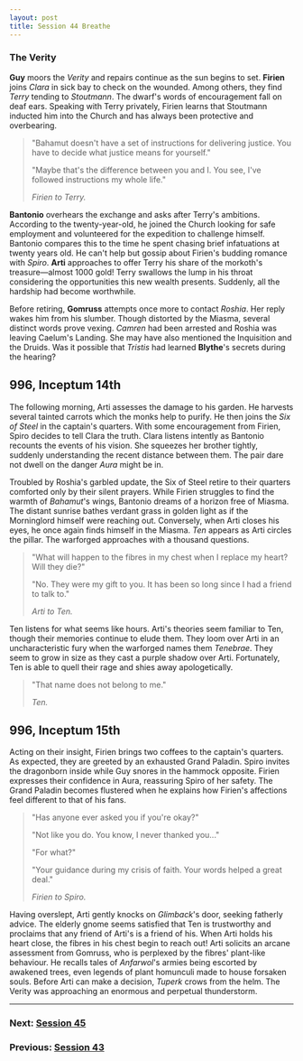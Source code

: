 ```yaml
---
layout: post
title: Session 44 Breathe
---
```


### The Verity

**Guy** moors the *Verity* and repairs continue as the sun begins to set. **Firien** joins *Clara* in sick bay to check on the wounded. Among others, they find *Terry* tending to *Stoutmann*. The dwarf's words of encouragement fall on deaf ears. Speaking with Terry privately, Firien learns that Stoutmann inducted him into the Church and has always been protective and overbearing.

> "Bahamut doesn't have a set of instructions for delivering justice. You have to decide what justice means for yourself."
>
> "Maybe that's the difference between you and I. You see, I've followed instructions my whole life."
>
> *Firien to Terry.*

**Bantonio** overhears the exchange and asks after Terry's ambitions. According to the twenty-year-old, he joined the Church looking for safe employment and volunteered for the expedition to challenge himself. Bantonio compares this to the time he spent chasing brief infatuations at twenty years old. He can't help but gossip about Firien's budding romance with *Spiro*. **Arti** approaches to offer Terry his share of the morkoth's treasure—almost 1000 gold! Terry swallows the lump in his throat considering the opportunities this new wealth presents. Suddenly, all the hardship had become worthwhile.

Before retiring, **Gomruss** attempts once more to contact *Roshia*. Her reply wakes him from his slumber. Though distorted by the Miasma, several distinct words prove vexing. *Camren* had been arrested and Roshia was leaving Caelum's Landing. She may have also mentioned the Inquisition and the Druids. Was it possible that *Tristis* had learned **Blythe**'s secrets during the hearing?

## **996, Inceptum 14th**

The following morning, Arti assesses the damage to his garden. He harvests several tainted carrots which the monks help to purify. He then joins the *Six of Steel* in the captain's quarters. With some encouragement from Firien, Spiro decides to tell Clara the truth. Clara listens intently as Bantonio recounts the events of his vision. She squeezes her brother tightly, suddenly understanding the recent distance between them. The pair dare not dwell on the danger *Aura* might be in.

Troubled by Roshia's garbled update, the Six of Steel retire to their quarters comforted only by their silent prayers. While Firien struggles to find the warmth of *Bahamut*'s wings, Bantonio dreams of a horizon free of Miasma. The distant sunrise bathes verdant grass in golden light as if the Morninglord himself were reaching out. Conversely, when Arti closes his eyes, he once again finds himself in the Miasma. *Ten* appears as Arti circles the pillar. The warforged approaches with a thousand questions.

> "What will happen to the fibres in my chest when I replace my heart? Will they die?"
>
> "No. They were my gift to you. It has been so long since I had a friend to talk to."
>
> *Arti to Ten.*

Ten listens for what seems like hours. Arti's theories seem familiar to Ten, though their memories continue to elude them. They loom over Arti in an uncharacteristic fury when the warforged names them *Tenebrae*. They seem to grow in size as they cast a purple shadow over Arti. Fortunately, Ten is able to quell their rage and shies away apologetically.

> "That name does not belong to me."
>
> *Ten.*

## **996, Inceptum 15th**

Acting on their insight, Firien brings two coffees to the captain's quarters. As expected, they are greeted by an exhausted Grand Paladin. Spiro invites the dragonborn inside while Guy snores in the hammock opposite. Firien expresses their confidence in Aura, reassuring Spiro of her safety. The Grand Paladin becomes flustered when he explains how Firien's affections feel different to that of his fans.

> "Has anyone ever asked you if you're okay?"
>
> "Not like you do. You know, I never thanked you..."
>
> "For what?"
>
> "Your guidance during my crisis of faith. Your words helped a great deal."
>
> *Firien to Spiro.*

Having overslept, Arti gently knocks on *Glimback*'s door, seeking fatherly advice. The elderly gnome seems satisfied that Ten is trustworthy and proclaims that any friend of Arti's is a friend of his. When Arti holds his heart close, the fibres in his chest begin to reach out! Arti solicits an arcane assessment from Gomruss, who is perplexed by the fibres' plant-like behaviour. He recalls tales of *Anfarwol*'s armies being escorted by awakened trees, even legends of plant homunculi made to house forsaken souls. Before Arti can make a decision, *Tuperk* crows from the helm. The Verity was approaching an enormous and perpetual thunderstorm.

---

### **Next: [Session 45](session-45)**
### **Previous: [Session 43](session-43)**
